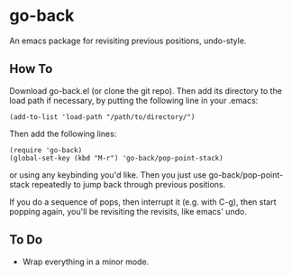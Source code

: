 # go-back
An emacs package for revisiting previous positions, undo-style.

## How To
Download go-back.el (or clone the git repo). Then add its directory to the load path if necessary, by putting the following line in your .emacs:

    (add-to-list 'load-path "/path/to/directory/")

Then add the following lines:

	(require 'go-back)
	(global-set-key (kbd "M-r") 'go-back/pop-point-stack)

or using any keybinding you'd like. Then you just use go-back/pop-point-stack repeatedly to jump back through previous positions.

If you do a sequence of pops, then interrupt it (e.g. with C-g), then start popping again, you'll be revisiting the revisits, like emacs' undo.


## To Do
- Wrap everything in a minor mode.

